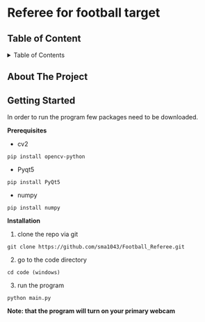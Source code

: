 # Referee for football target

## Table of Content
<!-- TABLE OF CONTENTS -->
<details>
  <summary>Table of Contents</summary>
</details>

## About The Project


## Getting Started
In order to run the program few packages need to be downloaded.

**Prerequisites**
- cv2
```
pip install opencv-python
```
- Pyqt5
```
pip install PyQt5
```
- numpy
```
pip install numpy
```
**Installation**
1. clone the repo via git
```
git clone https://github.com/sma1043/Football_Referee.git
```
2. go to the code directory
```
cd code (windows)
```
3. run the program
```
python main.py
```
**Note: that the program will turn on your primary webcam**
